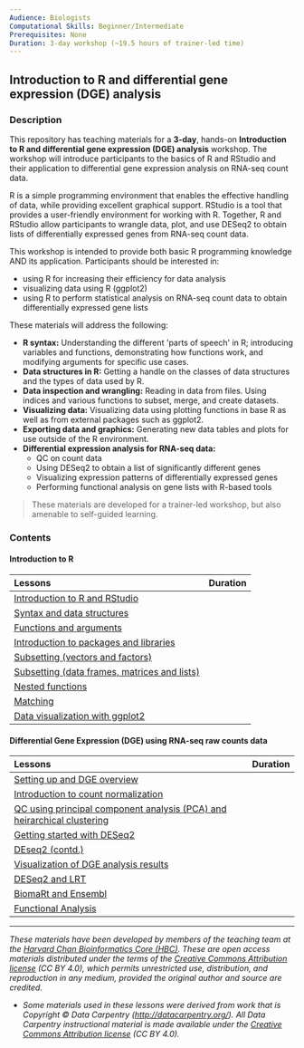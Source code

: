 ```yaml
---
Audience: Biologists
Computational Skills: Beginner/Intermediate
Prerequisites: None
Duration: 3-day workshop (~19.5 hours of trainer-led time)
---
```


## Introduction to R and differential gene expression (DGE) analysis

### Description
This repository has teaching materials for a **3-day**, hands-on **Introduction to R and differential gene expression (DGE) analysis** workshop. The workshop will introduce participants to the basics of R and RStudio and their application to differential gene expression analysis on RNA-seq count data.

R is a simple programming environment that enables the effective handling of data, while providing excellent graphical support. RStudio is a tool that provides a user-friendly environment for working with R. Together, R and RStudio allow participants to wrangle data, plot, and use DESeq2 to obtain lists of differentially expressed genes from RNA-seq count data.

This workshop is intended to provide both basic R programming knowledge AND its application. Participants should be interested in:

- using R for increasing their efficiency for data analysis
- visualizing data using R (ggplot2)
- using R to perform statistical analysis on RNA-seq count data to obtain differentially expressed gene lists

These materials will address the following:

- **R syntax:** Understanding the different 'parts of speech' in R; introducing variables and functions, demonstrating how functions work, and modifying arguments for specific use cases.
- **Data structures in R:** Getting a handle on the classes of data structures and the types of data used by R.
- **Data inspection and wrangling:** Reading in data from files. Using indices and various functions to subset, merge, and create datasets.
- **Visualizing data:** Visualizing data using plotting functions in base R as well as from external packages such as ggplot2.
- **Exporting data and graphics:** Generating new data tables and plots for use outside of the R environment.
- **Differential expression analysis for RNA-seq data:**
  - QC on count data
  - Using DESeq2 to obtain a list of significantly different genes
  - Visualizing expression patterns of differentially expressed genes
  - Performing functional analysis on gene lists with R-based tools

> These materials are developed for a trainer-led workshop, but also amenable to self-guided learning.

### Contents

#### Introduction to R
| Lessons            | Duration |
|:------------------------|:----------|
|[Introduction to R and RStudio](lessons/01_introR-R-and-RStudio.md) |  |
|[Syntax and data structures](lessons/02_introR-syntax-and-data-structures.md) |  |
|[Functions and arguments](lessons/03_introR-functions-and-arguments.md) |  |
|[Introduction to packages and libraries](lessons/04_introR-packages-and-libraries.md) |  |
|[Subsetting (vectors and factors)](lessons/05_introR-data-manipulation.md) | |
|[Subsetting (data frames, matrices and lists)](lessons/06_introR-data-manipulation2.md) |  |
|[Nested functions](lessons/07_introR-nested-functions.md) |  |
|[Matching](lessons/08_advR-matching.md) |  |
|[Data visualization with ggplot2](lessons/09_Rdata_visualization.md) | |

#### Differential Gene Expression (DGE) using RNA-seq raw counts data
| Lessons            | Duration |
|:------------------------|:----------|
|[Setting up and DGE overview](lessons/10_DGE_setup_and_overview.md) | |
|[Introduction to count normalization](lessons/11_DGE_count_normalization.md) | |
|[QC using principal component analysis (PCA) and heirarchical clustering](lessons/12_DGE_QC_analysis.md) |  |
|[Getting started with DESeq2](lessons/13_DGE_DESeq2_analysis.md) | |
|[DEseq2 (contd.)](lessons/14_DGE_DESeq2_analysis2.md) |  |
|[Visualization of DGE analysis results](lessons/15_DGE_visualizing_results.md) | |
|[DESeq2 and LRT](lessons/16_DGE_LRT.md) |  |
|[BiomaRt and Ensembl](lessons/17_Ensembl_biomart.md) | |
|[Functional Analysis](lessons/18_functional_analysis.md) | |

***

*These materials have been developed by members of the teaching team at the [Harvard Chan Bioinformatics Core (HBC)](http://bioinformatics.sph.harvard.edu/). These are open access materials distributed under the terms of the [Creative Commons Attribution license](https://creativecommons.org/licenses/by/4.0/) (CC BY 4.0), which permits unrestricted use, distribution, and reproduction in any medium, provided the original author and source are credited.*

* *Some materials used in these lessons were derived from work that is Copyright © Data Carpentry (http://datacarpentry.org/). 
All Data Carpentry instructional material is made available under the [Creative Commons Attribution license](https://creativecommons.org/licenses/by/4.0/) (CC BY 4.0).*
